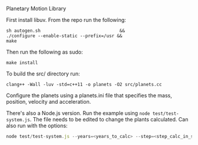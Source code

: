 Planetary Motion Library

First install libuv. From the repo run the following:

    sh autogen.sh                              &&
    ./configure --enable-static --prefix=/usr &&
    make 

Then run the following as sudo:

    make install

To build the src/ directory run:

    clang++ -Wall -luv -std=c++11 -o planets -O2 src/planets.cc

Configure the planets using a planets.ini file that specifies the mass, position,
velocity and acceleration.

There's also a Node.js version. Run the example using `node test/test-system.js`.
The file needs to be edited to change the plants calculated. Can also run with
the options:
```js
node test/test-system.js --years=<years_to_calc> --step=<step_calc_in_sec>
```

